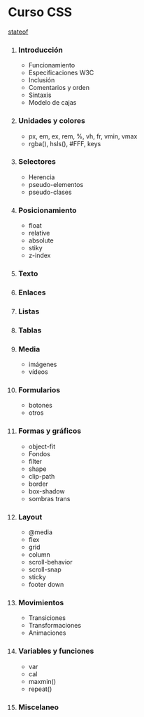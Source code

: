 # Curso CSS

[stateof](https://2020.stateofcss.com/en-US/)

1. ### Introducción
   - Funcionamiento
   - Especificaciones W3C
   - Inclusión
   - Comentarios y orden
   - Sintaxis
   - Modelo de cajas
2. ### Unidades y colores
   - px, em, ex, rem, %, vh, fr, vmin, vmax
   - rgba(), hsls(), #FFF, keys
3. ### Selectores
   - Herencia
   - pseudo-elementos
   - pseudo-clases
4. ### Posicionamiento
   - float
   - relative
   - absolute
   - stiky
   - z-index
5. ### Texto
6. ### Enlaces
7. ### Listas
8. ### Tablas
9. ### Media
   - imágenes
   - vídeos
10. ### Formularios
    - botones
    - otros
11. ### Formas y gráficos
    - object-fit
    - Fondos
    - filter
    - shape
    - clip-path
    - border
    - box-shadow
    - sombras trans
12. ### Layout
    - @media
    - flex
    - grid
    - column
    - scroll-behavior
    - scroll-snap
    - sticky
    - footer down
13. ### Movimientos
    - Transiciones
    - Transformaciones
    - Animaciones
14. ### Variables y funciones
    - var
    - cal
    - maxmin()
    - repeat()
15. ### Miscelaneo
